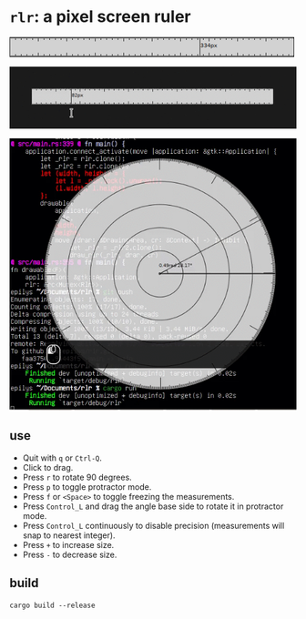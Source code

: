 # `rlr`: a pixel screen ruler

![./demo.png](./demo.png)

![./demo.gif](./demo.gif)

![./demo_protractor.gif](./demo_protractor.gif)

## use

- Quit with `q` or `Ctrl-Q`.
- Click to drag.
- Press `r` to rotate 90 degrees.
- Press `p` to toggle protractor mode.
- Press `f` or `<Space>` to toggle freezing the measurements.
- Press `Control_L` and drag the angle base side to rotate it in protractor mode.
- Press `Control_L` continuously to disable precision (measurements will snap to nearest integer).
- Press `+` to increase size.
- Press `-` to decrease size.

## build

```shell
cargo build --release
```
